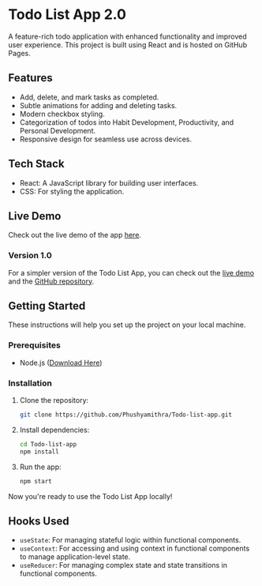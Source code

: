 # Todo List App 2.0

A feature-rich todo application with enhanced functionality and improved user experience. This project is built using React and is hosted on GitHub Pages.

## Features

- Add, delete, and mark tasks as completed.
- Subtle animations for adding and deleting tasks.
- Modern checkbox styling.
- Categorization of todos into Habit Development, Productivity, and Personal Development.
- Responsive design for seamless use across devices.

## Tech Stack

- React: A JavaScript library for building user interfaces.
- CSS: For styling the application.

## Live Demo

Check out the live demo of the app [here](https://phushyamithra.github.io/Todo-list-app-2.0/).

### Version 1.0

For a simpler version of the Todo List App, you can check out the [live demo](#) and the [GitHub repository](https://phushyamithra.github.io/Todo-list-app/).

## Getting Started

These instructions will help you set up the project on your local machine.

### Prerequisites

- Node.js ([Download Here](https://nodejs.org/))

### Installation

1. Clone the repository:

    ```bash
    git clone https://github.com/Phushyamithra/Todo-list-app.git
    ```

2. Install dependencies:

    ```bash
    cd Todo-list-app
    npm install
    ```

3. Run the app:

    ```bash
    npm start
    ```

Now you're ready to use the Todo List App locally!

## Hooks Used

- `useState`: For managing stateful logic within functional components.
- `useContext`: For accessing and using context in functional components to manage application-level state.
- `useReducer`: For managing complex state and state transitions in functional components.
